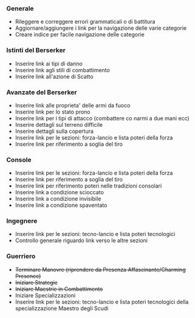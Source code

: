 ### Generale
- Rileggere e correggere errori grammaticali o di battitura
- Aggiornare/aggiungere i link per la navigazione delle varie categorie
- Creare indice per facile navigazione delle categorie


### Istinti del Berserker

- Inserire link ai tipi di danno
- Inserire link agli stili di combattimento
- Inserire link all'azione di Scatto

### Avanzate del Berserker

- Inserire link alle proprieta' delle armi da fuoco
- Inserire link per lo stato prono
- Inserire link per i tipi di attacco (combattere co narmi a due mani ecc)
- Inserire dettagli sul terreno difficile
- Inserire dettagli sulla copertura
- Inserire link per le sezioni: forza-lancio e lista poteri della forza
- Inserire link per riferimento a soglia del tiro

### Console

- Inserire link per le sezioni: forza-lancio e lista poteri della forza
- Inserire link per riferimento a soglia del tiro
- Inserire link per riferimento poteri nelle tradizioni consolari
- Inserire link a condizione scioccato
- Inserire link a condizione invisibile
- Inserire link a condizione spaventato

### Ingegnere

- Inserire link per le sezioni: tecno-lancio e lista poteri tecnologici
- Controllo generale riguardo link verso le altre sezioni

### Guerriero
- ~~Terminare Manovre (riprendere da Presenza Affascinante/Charming Presence)~~
- ~~Iniziare Strategie~~
- ~~Iniziare Maestrie in Combattimento~~
- Iniziare Specializzazioni
- Inserire link per le sezioni: tecno-lancio e lista poteri tecnologici della specializzazione Maestro degli Scudi